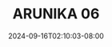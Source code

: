 --- 
title: "ARUNIKA 06"
description: "download  video bokep ARUNIKA 06 doodstream   new"
date: 2024-09-16T02:10:03-08:00
file_code: "j4o51g615v5a"
draft: false
cover: "hxiitloijapclk7n.jpg"
tags: ["ARUNIKA", "bokep-indo", "bokep-viral", "bokep-ig"]
length: 1513
fld_id: "1484066"
foldername: "Arunika"
categories: ["Arunika"]
views: 0
---